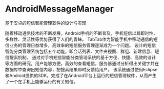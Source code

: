 # AndroidMessageManager

基于安卓的短信智能管理软件的设计与实现

随着移动通信技术的不断发展，Android手机的不断普及，手机短信以其即时性、多样性、灵活性等优势获得了人们的青睐。
TabTab作为智能手机中移动通信的短信业务的管理日益增多，高效率的短信服务管理逐渐成为一个问题。
设计的短信智能分类管理系统包括五个功能，即会话列表、文件夹视图、群组、新建信息、短信搜索机制。
通过对手机短信智能分类管理系统的基于方便、快捷、高效的设计等方面的研究，用户能够方便，高效的查看短信，服务器通过分析得出关键字并在数据库中查询出短信内容，把搜索结果即时反馈给用户。
该系统通过使用Eclipse和Android提供的SDK，完成了在Android平台上运行的短信管理软件，从而产生了一个在手机上能够运行的有关短信。
